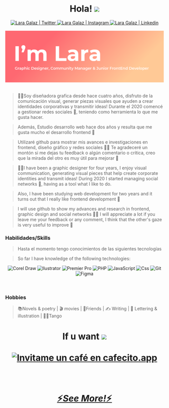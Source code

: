 
<!-- # Hola!  -->
<div >
    <div align= "center">
        <h1 align='center'>Hola! <img src="https://media.giphy.com/media/hvRJCLFzcasrR4ia7z/giphy.gif" width="25px">
        </h1>
    </div>
    <div align= "center">
        <a href="https://twitter.com/LaraGalaz">
        <img alt="Lara Galaz | Twitter" width="30px" src="https://raw.githubusercontent.com/peterthehan/peterthehan/master/assets/twitter.svg" />
        </a>
        <a href="https://www.instagram.com/laragalaz/">
        <img alt="Lara Galaz | Instagram" width="30px" src="https://upload.wikimedia.org/wikipedia/commons/9/96/Instagram.svg" />
        </a>
        <a href="https://www.linkedin.com/in/lara-galaz/">
        <img alt="Lara Galaz | Linkedin" width="30px" src="https://raw.githubusercontent.com/peterthehan/peterthehan/master/assets/linkedin.svg" />
        </a>
    </div>
</div>
<br>
<div>
<img src='https://raw.githubusercontent.com/laragalazdg/laragalazdg/master/portadagithub.png' alt="Lara Galaz">
</div>

<br />


>:sassy_woman:Soy diseñadora grafica desde hace cuatro años, disfruto de la comunicación visual, generar piezas visuales que ayuden a crear identidades corporativas y transmitir ideas! 
Durante el 2020 comencé a gestionar redes sociales	:selfie:, teniendo como herramienta lo que me gusta hacer.

>Además, Estudio desarrollo web hace dos años y resulta que me gusta mucho el desarrollo frontend :star_struck:

>Utilizaré github para mostrar mis avances e investigaciones en frontend, diseño gráfico y redes sociales :woman_technologist: 
>Te agradeceré un montón si me dejas tu feedback o algún comentario o crítica, creo que la mirada del otro es muy útil para mejorar :dizzy: 

>:sassy_woman:I have been a graphic designer for four years, I enjoy visual communication, generating visual pieces that help create corporate identities and transmit ideas! 
During 2020 I started managing social networks	:selfie:, having as a tool what I like to do.

>Also, I have been studying web development for two years and it turns out that I really like frontend development :star_struck:

>I will use github to show my advances and research in frontend, graphic design and social networks :woman_technologist: 
>I will appreciate a lot if you leave me your feedback or any comment, I think that the other's gaze is very useful to improve :dizzy: 

### Habilidades/Skills 
>Hasta el momento tengo conocimientos de las siguientes tecnologías 

>So far I have knowledge of the following technologies:

<div align="center">
  <img alt="Corel Draw" width="40px" src="https://cursos.tienda/wp-content/uploads/2021/04/logo-coreldraw-green-180.png" />
  <img alt="Ilustrator" width="40px" src="https://upload.wikimedia.org/wikipedia/commons/thumb/f/fb/Adobe_Illustrator_CC_icon.svg/2101px-Adobe_Illustrator_CC_icon.svg.png" />
  <img alt="Premier Pro" width="40px" src="https://upload.wikimedia.org/wikipedia/commons/thumb/4/40/Adobe_Premiere_Pro_CC_icon.svg/1200px-Adobe_Premiere_Pro_CC_icon.svg.png" />
  <img alt="PHP" width="40px" src="https://cdn-icons-png.flaticon.com/512/919/919830.png" />
  <img alt="JavaScript" width="40px" src="https://cdn.iconscout.com/icon/free/png-256/javascript-2752148-2284965.png" />
  <img alt="Css" width="40px" src="https://cdn-icons-png.flaticon.com/512/919/919826.png" />
  <img alt="Git" width="40px" src="https://upload.wikimedia.org/wikipedia/commons/thumb/3/3f/Git_icon.svg/1024px-Git_icon.svg.png" />
  <img alt="Figma" width="40px" src="https://images.ctfassets.net/1khq4uysbvty/2MbBsf9yEw40SMw6gK0Mmg/35f39d41f167b6615bd80517b4b67bcd/1_6XgfDCVn81AYX68Xvd2I-g_2x.png" />
</div>
<br />
<br />

### Hobbies
>:books:Novels & poetry | :clapper: movies | :beers:Friends | :writing_hand: Writing | :art: Lettering & illustration | :dancing_women:Tango 

<div align="center">
    <div>
        <h1 align='center'>If u want <img src="https://media1.giphy.com/media/XkHwQ0L0CC9VcUqB8m/giphy_s.gif?cid=790b761191daef28519e7b1576371e9f6ea09b0496c5ddd8&rid=giphy_s.gif&ct=s" width="30px"><br><br>
        <div align="center"><a href='https://cafecito.app/laragalazdg' rel='noopener' target='_blank'><img srcset='https://cdn.cafecito.app/imgs/buttons/button_2.png 1x, https://cdn.cafecito.app/imgs/buttons/button_2_2x.png 2x, https://cdn.cafecito.app/imgs/buttons/button_2_3.75x.png 3.75x' src='https://cdn.cafecito.app/imgs/buttons/button_2.png' alt='Invitame un café en cafecito.app' /></a></div>
    </div>
    <br />
    <br />
    <div>
        <h1 align='center'><a href="https://laragalazdg.github.io/portfolio/"  target='_blank'>⚡️<i>See More!</i>⚡️</a></h1><br><br>
    </div>

</div>
